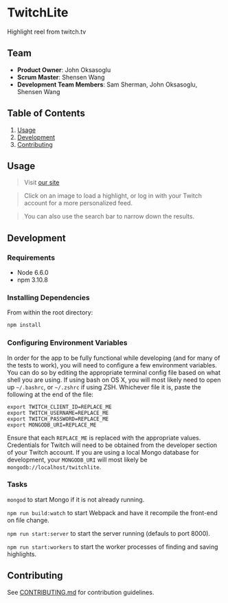 # TwitchLite
Highlight reel from twitch.tv

## Team

  - __Product Owner__: John Oksasoglu
  - __Scrum Master__: Shensen Wang
  - __Development Team Members__: Sam Sherman, John Oksasoglu, Shensen Wang

## Table of Contents

1. [Usage](#Usage)
1. [Development](#development)
1. [Contributing](#contributing)

## Usage

> Visit [our site](twitchlite.herokuapp.com)

> Click on an image to load a highlight, or log in with your Twitch account for a more personalized feed.

> You can also use the search bar to narrow down the results.


## Development

### Requirements

- Node 6.6.0
- npm 3.10.8

### Installing Dependencies

From within the root directory:

```sh
npm install
```

### Configuring Environment Variables

In order for the app to be fully functional while developing (and for many of the tests to work),
you will need to configure a few environment variables. You can do so by editing the appropriate
terminal config file based on what shell you are using. If using bash on OS X, you will most likely
need to open up `~/.bashrc`, or `~/.zshrc` if using ZSH. Whichever file it is, paste the following
at the end of the file:

```
export TWITCH_CLIENT_ID=REPLACE_ME
export TWITCH_USERNAME=REPLACE_ME
export TWITCH_PASSWORD=REPLACE_ME
export MONGODB_URI=REPLACE_ME
```

Ensure that each `REPLACE_ME` is replaced with the appropriate values. Credentials for Twitch
will need to be obtained from the developer section of your Twitch account.
If you are using a local Mongo database for development, your `MONGODB_URI` will most likely
be `mongodb://localhost/twitchlite`.

### Tasks

`mongod` to start Mongo if it is not already running.

`npm run build:watch` to start Webpack and have it recompile the front-end on file change.

`npm run start:server` to start the server running (defauls to port 8000).

`npm run start:workers` to start the worker processes of finding and saving highlights.


## Contributing

See [CONTRIBUTING.md](CONTRIBUTING.md) for contribution guidelines.
